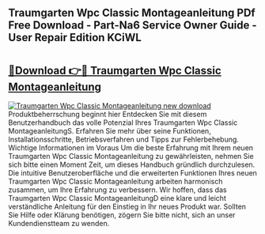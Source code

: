 ## Traumgarten Wpc Classic Montageanleitung PDf Free Download - Part-Na6 Service Owner Guide - User Repair Edition KCiWL

# <h2><a href="http://df7nyrt.blite.top/?on=Traumgarten+Wpc+Classic+Montageanleitung">🔗Download 👉🔴 Traumgarten Wpc Classic Montageanleitung</a></h2>

[![Traumgarten Wpc Classic Montageanleitung new download](https://i.imgur.com/lujVjoI.png)](http://df7nyrt.blite.top/?on=Traumgarten+Wpc+Classic+Montageanleitung)
Produktbeherrschung beginnt hier Entdecken Sie mit diesem Benutzerhandbuch das volle Potenzial Ihres Traumgarten Wpc Classic MontageanleitungS. Erfahren Sie mehr über seine Funktionen, Installationsschritte, Betriebsverfahren und Tipps zur Fehlerbehebung. Wichtige Informationen im Voraus Um die beste Erfahrung mit Ihrem neuen Traumgarten Wpc Classic Montageanleitung zu gewährleisten, nehmen Sie sich bitte einen Moment Zeit, um dieses Handbuch gründlich durchzulesen. Die intuitive Benutzeroberfläche und die erweiterten Funktionen Ihres neuen Traumgarten Wpc Classic Montageanleitung arbeiten harmonisch zusammen, um Ihre Erfahrung zu verbessern. Wir hoffen, dass das Traumgarten Wpc Classic MontageanleitungD eine klare und leicht verständliche Anleitung für den Einstieg in Ihr neues Produkt war. Sollten Sie Hilfe oder Klärung benötigen, zögern Sie bitte nicht, sich an unser Kundendienstteam zu wenden.

